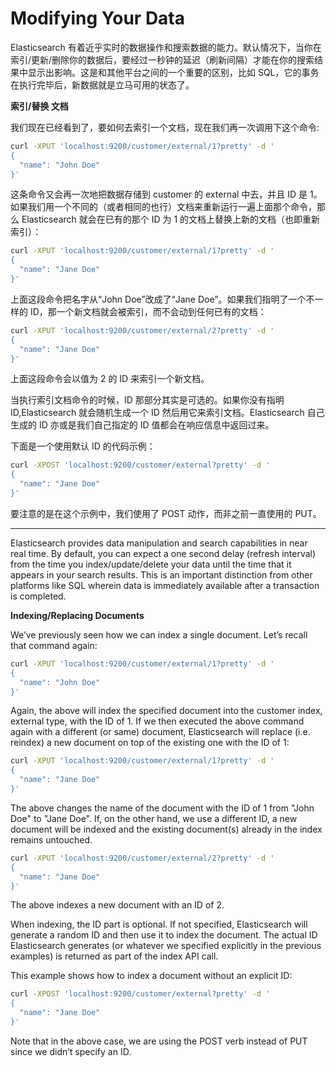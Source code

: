 # Modifying Your Data

Elasticsearch 有着近乎实时的数据操作和搜索数据的能力。默认情况下，当你在索引/更新/删除你的数据后，要经过一秒钟的延迟（刷新间隔）才能在你的搜索结果中显示出影响。这是和其他平台之间的一个重要的区别，比如 SQL，它的事务在执行完毕后，新数据就是立马可用的状态了。

**索引/替换 文档**

我们现在已经看到了，要如何去索引一个文档，现在我们再一次调用下这个命令:

```bash
curl -XPUT 'localhost:9200/customer/external/1?pretty' -d '
{
  "name": "John Doe"
}'
```

这条命令又会再一次地把数据存储到 customer 的 external 中去，并且 ID 是 1。如果我们用一个不同的（或者相同的也行）文档来重新运行一遍上面那个命令，那么 Elasticsearch 就会在已有的那个 ID 为 1 的文档上替换上新的文档（也即重新索引）：

```bash
curl -XPUT 'localhost:9200/customer/external/1?pretty' -d '
{
  "name": "Jane Doe"
}'
```

上面这段命令把名字从“John Doe”改成了“Jane Doe”。如果我们指明了一个不一样的 ID，那一个新文档就会被索引，而不会动到任何已有的文档：

```bash
curl -XPUT 'localhost:9200/customer/external/2?pretty' -d '
{
  "name": "Jane Doe"
}'
```

上面这段命令会以值为 2 的 ID 来索引一个新文档。

当执行索引文档命令的时候，ID 那部分其实是可选的。如果你没有指明 ID,Elasticsearch 就会随机生成一个 ID 然后用它来索引文档。Elasticsearch 自己生成的 ID 亦或是我们自己指定的 ID 值都会在响应信息中返回过来。

下面是一个使用默认 ID 的代码示例：

```bash
curl -XPOST 'localhost:9200/customer/external?pretty' -d '
{
  "name": "Jane Doe"
}'
```

要注意的是在这个示例中，我们使用了 POST 动作，而非之前一直使用的 PUT。


***

Elasticsearch provides data manipulation and search capabilities in near real time. By default, you can expect a one second delay (refresh interval) from the time you index/update/delete your data until the time that it appears in your search results. This is an important distinction from other platforms like SQL wherein data is immediately available after a transaction is completed.

**Indexing/Replacing Documents**

We’ve previously seen how we can index a single document. Let’s recall that command again:

```bash
curl -XPUT 'localhost:9200/customer/external/1?pretty' -d '
{
  "name": "John Doe"
}'
```

Again, the above will index the specified document into the customer index, external type, with the ID of 1. If we then executed the above command again with a different (or same) document, Elasticsearch will replace (i.e. reindex) a new document on top of the existing one with the ID of 1:

```bash
curl -XPUT 'localhost:9200/customer/external/1?pretty' -d '
{
  "name": "Jane Doe"
}'
```

The above changes the name of the document with the ID of 1 from "John Doe" to "Jane Doe". If, on the other hand, we use a different ID, a new document will be indexed and the existing document(s) already in the index remains untouched.

```bash
curl -XPUT 'localhost:9200/customer/external/2?pretty' -d '
{
  "name": "Jane Doe"
}'
```

The above indexes a new document with an ID of 2.

When indexing, the ID part is optional. If not specified, Elasticsearch will generate a random ID and then use it to index the document. The actual ID Elasticsearch generates (or whatever we specified explicitly in the previous examples) is returned as part of the index API call.

This example shows how to index a document without an explicit ID:

```bash
curl -XPOST 'localhost:9200/customer/external?pretty' -d '
{
  "name": "Jane Doe"
}'
```

Note that in the above case, we are using the POST verb instead of PUT since we didn’t specify an ID.